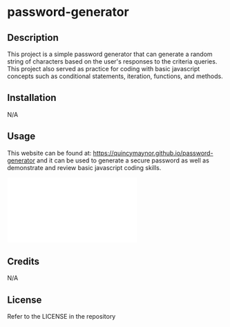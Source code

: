 # password-generator

## Description

This project is a simple password generator that can generate a random string of characters based on the user's responses to the criteria queries. This project also served as practice for coding with basic javascript concepts such as conditional statements, iteration, functions, and methods.

## Installation

N/A

## Usage

This website can be found at: https://quincymaynor.github.io/password-generator
and it can be used to generate a secure password as well as demonstrate and review basic javascript coding skills.

![Screenshot of the Password Generator](/assets/images/Password%20Generator%20Screenshot.pdf)

## Credits

N/A

## License

Refer to the LICENSE in the repository
